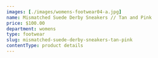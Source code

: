 ```yaml
---
images: [./images/womens-footwear04-a.jpg]
name: Mismatched Suede Derby Sneakers // Tan and Pink
price: $100.00
department: womens
type: footwear
slug: mismatched-suede-derby-sneakers-tan-pink
contentType: product details
---
```

